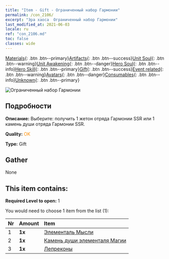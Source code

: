 ```yaml
---
title: "Item - Gift - Ограниченный набор Гармонии"
permalink: /con_2106/
excerpt: "Эра хаоса  Ограниченный набор Гармонии"
last_modified_at: 2021-06-03
locale: ru
ref: "con_2106.md"
toc: false
classes: wide
---
```

 [Materials](/ItemsRU/){: .btn .btn--primary}[Artifacts](/ItemsRU/Artifacts/){: .btn .btn--success}[Unit Soul](/ItemsRU/UnitSoul/){: .btn .btn--warning}[Unit Awakening](/ItemsRU/UnitAwakening/){: .btn .btn--danger}[Hero Soul](/ItemsRU/HeroSoul/){: .btn .btn--info}[Hero Skill](/ItemsRU/HeroSkill/){: .btn .btn--primary}[Gift](/ItemsRU/Gift/){: .btn .btn--success}[Event related](/ItemsRU/Events/){: .btn .btn--warning}[Avatars](/ItemsRU/Avatars/){: .btn .btn--danger}[Consumables](/ItemsRU/Consumables/){: .btn .btn--info}[Unknown](/ItemsRU/Unknown/){: .btn .btn--primary}

 ![Ограниченный набор Гармонии](/images/t/i_994007.png)

## Подробности
 **Описание:** Выберите: получить 1 жетон отряда Гармонии SSR или 1 камень души отряда Гармонии SSR.

 **Quality:** <span style="color: #FF8C00">OK</span>

 **Type:** Gift

## Gather

  None

## This item contains:

 **Required Level to open:** 1

 You would need to choose 1 item from the list (1):

  | Nr | Amount |     Item    |
  |:---|:-------|:------------|
  | 1 |  **1x** | [Элементаль Мысли](/ItemsRU/unt_267/) |  | 
  | 2 |  **1x** | [Камень души элементаля Магии](/ItemsRU/unt_347/) |  | 
  | 3 |  **1x** | [Лепреконы](/ItemsRU/unt_270/) |  | 
